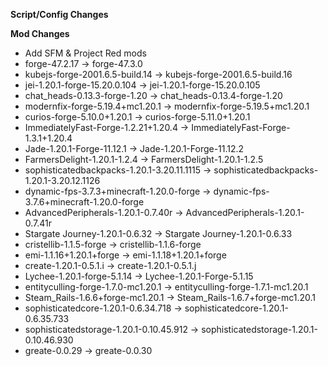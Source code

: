 **Script/Config Changes**


**Mod Changes**
- Add SFM & Project Red mods
- forge-47.2.17 -> forge-47.3.0
- kubejs-forge-2001.6.5-build.14 -> kubejs-forge-2001.6.5-build.16
- jei-1.20.1-forge-15.20.0.104 -> jei-1.20.1-forge-15.20.0.105
- chat_heads-0.13.3-forge-1.20 -> chat_heads-0.13.4-forge-1.20
- modernfix-forge-5.19.4+mc1.20.1 -> modernfix-forge-5.19.5+mc1.20.1
- curios-forge-5.10.0+1.20.1 -> curios-forge-5.11.0+1.20.1
- ImmediatelyFast-Forge-1.2.21+1.20.4 -> ImmediatelyFast-Forge-1.3.1+1.20.4
- Jade-1.20.1-Forge-11.12.1 -> Jade-1.20.1-Forge-11.12.2
- FarmersDelight-1.20.1-1.2.4 -> FarmersDelight-1.20.1-1.2.5
- sophisticatedbackpacks-1.20.1-3.20.11.1115 -> sophisticatedbackpacks-1.20.1-3.20.12.1126
- dynamic-fps-3.7.3+minecraft-1.20.0-forge -> dynamic-fps-3.7.6+minecraft-1.20.0-forge
- AdvancedPeripherals-1.20.1-0.7.40r -> AdvancedPeripherals-1.20.1-0.7.41r
- Stargate Journey-1.20.1-0.6.32 -> Stargate Journey-1.20.1-0.6.33
- cristellib-1.1.5-forge -> cristellib-1.1.6-forge
- emi-1.1.16+1.20.1+forge -> emi-1.1.18+1.20.1+forge
- create-1.20.1-0.5.1.i -> create-1.20.1-0.5.1.j
- Lychee-1.20.1-forge-5.1.14 -> Lychee-1.20.1-Forge-5.1.15
- entityculling-forge-1.7.0-mc1.20.1 -> entityculling-forge-1.7.1-mc1.20.1
- Steam_Rails-1.6.6+forge-mc1.20.1 -> Steam_Rails-1.6.7+forge-mc1.20.1
- sophisticatedcore-1.20.1-0.6.34.718 -> sophisticatedcore-1.20.1-0.6.35.733
- sophisticatedstorage-1.20.1-0.10.45.912 -> sophisticatedstorage-1.20.1-0.10.46.930
- greate-0.0.29 -> greate-0.0.30